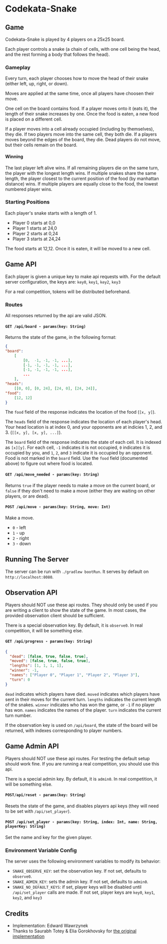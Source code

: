 # Codekata-Snake

## Game 
Codekata-Snake is played by 4 players on a 25x25 board.

Each player controls a snake (a chain of cells, with one cell being the head, and the rest forming a body that follows the head).

### Gameplay
Every turn, each player chooses how to move the head of their snake (either left, up, right, or down).

Moves are applied at the same time, once all players have choosen their move.

One cell on the board contains food. If a player moves onto it (eats it), the length of their snake increases by one. Once the food is eaten, a new food is placed on a different cell.

If a player moves into a cell already occupied (including by themselves), they die. If two players move into the same cell, they both die. If a players moves beyond the edges of the board, they die. Dead players do not move, but their cells remain on the board.

#### Winning
The last player left alive wins. If all remaining players die on the same turn, the player with the longest length wins. If multiple snakes share the same length, the player closest to the current position of the food (by manhattan distance) wins. If multiple players are equally close to the food, the lowest numbered player wins.

### Starting Positions
Each player's snake starts with a length of 1.

- Player 0 starts at 0,0
- Player 1 starts at 24,0
- Player 2 starts at 0,24
- Player 3 starts at 24,24

The food starts at 12,12. Once it is eaten, it will be moved to a new cell.

## Game API

Each player is given a unique key to make api requests with. For the default server configuration, the keys are:
`key0`, `key1`, `key2`, `key3`

For a real competition, tokens will be distributed beforehand.

### Routes

All responses returned by the api are valid JSON.

#### `GET /api/board - params(key: String)`
Returns the state of the game, in the following format:
```json
{ 
"board":
    [
        [0,  -1, -1, -1, ...],
        [-1, -1, -1, -1, ...],
        [-1, -1, -1, -1, ...],
        ...
    ],
"heads":
    [[0, 0], [0, 24], [24, 0], [24, 24]],
"food":
    [12, 12]
}
```

The `food` field of the response indicates the location of the food (`[x, y]`).

The `heads` field of the response indicates the location of each player's head. Your head location is at index 0, and your opponents are at indicies 1, 2, and 3. (`[[x, y], [x, y], ...]`).

The `board` field of the response indicates the state of each cell. It is indexed as `[x][y]`. For each cell, `-1` indicates it is not occupied, `0` indicates it is occupied by you, and `1`, `2`, and `3` indicate it is occupied by an opponent. Food is not marked in the `board` field. Use the `food` field (documented above) to figure out where food is located.

#### `GET /api/move_needed - params(key: String)` 
Returns `true` if the player needs to make a move on the current board, or `false` if they don't need to make a move (either they are waiting on other players, or are dead).

#### `POST /api/move - params(key: String, move: Int)`
Make a move.
- `0` - left
- `1` - up
- `2` - right
- `3` - down

## Running The Server
The server can be run with `./gradlew bootRun`. It serves by default on `http://localhost:8080`.

## Observation API

Players should NOT use these api routes. They should only be used if you are writing a client to show the state of the game. In most cases, the provided observation client should be sufficient.

There is a special observation key. By default, it is `observe0`. In real competition, it will be something else.

#### `GET /api/progress - params(key: String)`
```json
{
  "dead": [false, true, false, true],
  "moved": [false, true, false, true],
  "lengths": [1, 1, 1, 1],
  "winner": -1,
  "names": ["Player 0", "Player 1", "Player 2", "Player 3"],
  "turn": 0
}
```
`dead` indicates which players have died. `moved` indicates which players have sent in their moves for the current turn. `lengths` indicates the current length of the snakes. `winner` indicates who has won the game, or `-1` if no player has won. `names` indicates the names of the player. `turn` indicates the current turn number.

If the observation key is used on `/api/board`, the state of the board will be returned, with indexes corresponding to player numbers.

## Game Admin API

Players should NOT use these api routes. For testing the default setup should work fine. If you are running a real competition, you should use this api.

There is a special admin key. By default, it is `admin0`. In real competition, it will be something else.

#### `POST/api/reset - params(key: String)`
Resets the state of the game, and disables players api keys (they will need to be set with `/api/set_player`).

#### `POST /api/set_player - params(key: String, index: Int, name: String, playerKey: String)`
Set the name and key for the given player.

### Environment Variable Config
The server uses the following environment variables to modify its behavior:
- `SNAKE_OBSERVE_KEY`: set the observation key. If not set, defaults to `observe0`.
- `SNAKE_ADMIN_KEY`: sets the admin key. If not set, defaults to `admin0`.
- `SNAKE_NO_DEFAULT_KEYS`: if set, player keys will be disabled until `/api/set_player` calls are made. If not set, player keys are `key0`, `key1`, `key2`, and `key3`

## Credits
- Implementation: Edward Wawrzynek
- Thanks to Saurabh Totey & Elia Gorokhovsky for [the original implementation](https://github.com/FHSCodeClub/Code-Kata-Snek)
